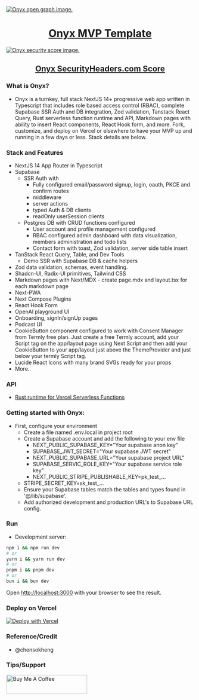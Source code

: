 <a href="https://onyx-rho-pink.vercel.app/">
  <img alt="Onyx open graph image." src="https://quantumone.b-cdn.net/onyx-git/og-image.jpg">
  <h1 align="center">Onyx MVP Template</h1>
</a>

<a href="https://securityheaders.com/">
  <img alt="Onyx security score image." src="https://quantumone.b-cdn.net/onyx-git/onyx-security-score-ls.jpg">
  <h2 align="center">Onyx SecurityHeaders.com Score</h2>
</a>


### What is Onyx?
- Onyx is a turnkey, full stack NextJS 14+ progressive web app written in Typescript that includes role based access control (RBAC),
complete Supabase SSR Auth and DB integration, Zod validation, Tanstack React Query, Rust serverless function runtime and API, Markdown pages with ability to insert React components, React Hook form, and more. Fork, customize, and deploy on Vercel or elsewhere to have your MVP up and running in a few days or less. Stack details are below. 

### Stack and Features
- NextJS 14 App Router in Typescript 
- Supabase 
  - SSR Auth with
    - Fully configured email/password signup, login, oauth, PKCE and confirm routes 
    - middleware 
    - server actions
    - typed Auth & DB clients
    - readOnly userSession clients
  - Postgres DB with CRUD functions configured
    - User account and profile management configured 
    - RBAC configured admin dashboard with data visualization, members administration and todo lists
    - Contact form with toast, Zod validation, server side table insert  
- TanStack React Query, Table, and Dev Tools
  - Demo SSR with Supabase DB & cache helpers 
- Zod data validation, schemas, event handling.
- Shadcn-UI, Radix-UI primitives, Tailwind CSS
- Markdown pages with Next/MDX - create page.mdx and layout.tsx for each markdown page
- Next-PWA
- Next Compose Plugins  
- React Hook Form
- OpenAI playground UI
- Onboarding, signIn/signUp pages
- Podcast UI
- CookieButton component configured to work with Consent Manager from Termly free plan. Just create a free Termly account, add your Script tag on the app/layout page using Next Script and then add your CookieButton to your app/layout just above the ThemeProvider and just below your termly Script tag.  
- Lucide React Icons with many brand SVGs ready for your props 
- More..

### API 
- [Rust runtime for Vercel Serverless Functions](https://github.com/vercel-community/rust)

### Getting started with Onyx:
- First, configure your environment
  - Create a file named .env.local in project root
  - Create a Supabase account and add the following to your env file
    - NEXT_PUBLIC_SUPABASE_KEY="Your supabase anon key"
    - SUPABASE_JWT_SECRET="Your supabase JWT secret"
    - NEXT_PUBLIC_SUPABASE_URL="Your supabase project URL"
    - SUPABASE_SERVIC_ROLE_KEY="Your supabase service role key"
    - NEXT_PUBLIC_STRIPE_PUBLISHABLE_KEY=pk_test_...
   - STRIPE_SECRET_KEY=sk_test_...
  - Ensure your Supabase tables match the tables and types found in '@/lib/supabase'.
  - Add authorized development and production URL's to Supabase URL config. 
### Run  
- Development server:

```bash
npm i && npm run dev
# or
yarn i && yarn run dev
# or
pnpm i && pnpm dev
# or
bun i && bun dev
```

Open [http://localhost:3000](http://localhost:3000) with your browser to see the result.


### Deploy on Vercel

[![Deploy with Vercel](https://vercel.com/button)](https://vercel.com/new/clone?repository-url=https%3A%2F%2Fgithub.com%2Frmourey26%2Fonyx%2Ftree%2Fmain)


### Reference/Credit
- @chensokheng


### Tips/Support
<a href="https://www.buymeacoffee.com/rmoureyjr" target="_blank"><img src="https://cdn.buymeacoffee.com/buttons/default-orange.png" alt="Buy Me A Coffee" height="51" width="217"></a>
